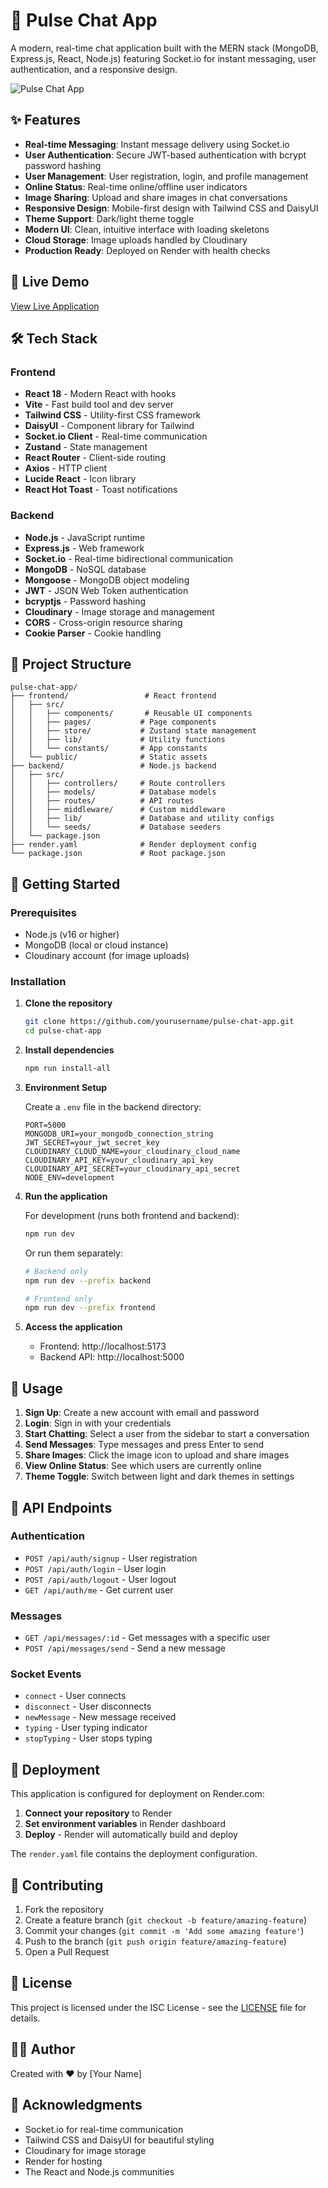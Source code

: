 # 💬 Pulse Chat App

A modern, real-time chat application built with the MERN stack (MongoDB, Express.js, React, Node.js) featuring Socket.io for instant messaging, user authentication, and a responsive design.

![Pulse Chat App](frontend/public/screenshot-for-readme.png)

## ✨ Features

- **Real-time Messaging**: Instant message delivery using Socket.io
- **User Authentication**: Secure JWT-based authentication with bcrypt password hashing
- **User Management**: User registration, login, and profile management
- **Online Status**: Real-time online/offline user indicators
- **Image Sharing**: Upload and share images in chat conversations
- **Responsive Design**: Mobile-first design with Tailwind CSS and DaisyUI
- **Theme Support**: Dark/light theme toggle
- **Modern UI**: Clean, intuitive interface with loading skeletons
- **Cloud Storage**: Image uploads handled by Cloudinary
- **Production Ready**: Deployed on Render with health checks

## 🚀 Live Demo

[View Live Application](https://pulse-chat-app.onrender.com)

## 🛠️ Tech Stack

### Frontend
- **React 18** - Modern React with hooks
- **Vite** - Fast build tool and dev server
- **Tailwind CSS** - Utility-first CSS framework
- **DaisyUI** - Component library for Tailwind
- **Socket.io Client** - Real-time communication
- **Zustand** - State management
- **React Router** - Client-side routing
- **Axios** - HTTP client
- **Lucide React** - Icon library
- **React Hot Toast** - Toast notifications

### Backend
- **Node.js** - JavaScript runtime
- **Express.js** - Web framework
- **Socket.io** - Real-time bidirectional communication
- **MongoDB** - NoSQL database
- **Mongoose** - MongoDB object modeling
- **JWT** - JSON Web Token authentication
- **bcryptjs** - Password hashing
- **Cloudinary** - Image storage and management
- **CORS** - Cross-origin resource sharing
- **Cookie Parser** - Cookie handling

## 📁 Project Structure

```
pulse-chat-app/
├── frontend/                 # React frontend
│   ├── src/
│   │   ├── components/       # Reusable UI components
│   │   ├── pages/           # Page components
│   │   ├── store/           # Zustand state management
│   │   ├── lib/             # Utility functions
│   │   └── constants/       # App constants
│   └── public/              # Static assets
├── backend/                 # Node.js backend
│   ├── src/
│   │   ├── controllers/     # Route controllers
│   │   ├── models/          # Database models
│   │   ├── routes/          # API routes
│   │   ├── middleware/      # Custom middleware
│   │   ├── lib/             # Database and utility configs
│   │   └── seeds/           # Database seeders
│   └── package.json
├── render.yaml              # Render deployment config
└── package.json             # Root package.json
```

## 🚀 Getting Started

### Prerequisites

- Node.js (v16 or higher)
- MongoDB (local or cloud instance)
- Cloudinary account (for image uploads)

### Installation

1. **Clone the repository**
   ```bash
   git clone https://github.com/yourusername/pulse-chat-app.git
   cd pulse-chat-app
   ```

2. **Install dependencies**
   ```bash
   npm run install-all
   ```

3. **Environment Setup**
   
   Create a `.env` file in the backend directory:
   ```env
   PORT=5000
   MONGODB_URI=your_mongodb_connection_string
   JWT_SECRET=your_jwt_secret_key
   CLOUDINARY_CLOUD_NAME=your_cloudinary_cloud_name
   CLOUDINARY_API_KEY=your_cloudinary_api_key
   CLOUDINARY_API_SECRET=your_cloudinary_api_secret
   NODE_ENV=development
   ```

4. **Run the application**
   
   For development (runs both frontend and backend):
   ```bash
   npm run dev
   ```
   
   Or run them separately:
   ```bash
   # Backend only
   npm run dev --prefix backend
   
   # Frontend only
   npm run dev --prefix frontend
   ```

5. **Access the application**
   - Frontend: http://localhost:5173
   - Backend API: http://localhost:5000

## 📱 Usage

1. **Sign Up**: Create a new account with email and password
2. **Login**: Sign in with your credentials
3. **Start Chatting**: Select a user from the sidebar to start a conversation
4. **Send Messages**: Type messages and press Enter to send
5. **Share Images**: Click the image icon to upload and share images
6. **View Online Status**: See which users are currently online
7. **Theme Toggle**: Switch between light and dark themes in settings

## 🔧 API Endpoints

### Authentication
- `POST /api/auth/signup` - User registration
- `POST /api/auth/login` - User login
- `POST /api/auth/logout` - User logout
- `GET /api/auth/me` - Get current user

### Messages
- `GET /api/messages/:id` - Get messages with a specific user
- `POST /api/messages/send` - Send a new message

### Socket Events
- `connect` - User connects
- `disconnect` - User disconnects
- `newMessage` - New message received
- `typing` - User typing indicator
- `stopTyping` - User stops typing

## 🚀 Deployment

This application is configured for deployment on Render.com:

1. **Connect your repository** to Render
2. **Set environment variables** in Render dashboard
3. **Deploy** - Render will automatically build and deploy

The `render.yaml` file contains the deployment configuration.

## 🤝 Contributing

1. Fork the repository
2. Create a feature branch (`git checkout -b feature/amazing-feature`)
3. Commit your changes (`git commit -m 'Add some amazing feature'`)
4. Push to the branch (`git push origin feature/amazing-feature`)
5. Open a Pull Request

## 📄 License

This project is licensed under the ISC License - see the [LICENSE](LICENSE) file for details.

## 👨‍💻 Author

Created with ❤️ by [Your Name]

## 🙏 Acknowledgments

- Socket.io for real-time communication
- Tailwind CSS and DaisyUI for beautiful styling
- Cloudinary for image storage
- Render for hosting
- The React and Node.js communities
